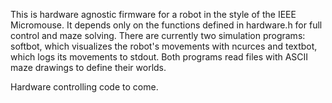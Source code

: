 This is hardware agnostic firmware for a robot in the style of the IEEE
Micromouse. It depends only on the functions defined in hardware.h for full
control and maze solving. There are currently two simulation programs: softbot,
which visualizes the robot's movements with ncurces and textbot, which logs its
movements to stdout. Both programs read files with ASCII maze drawings to
define their worlds.

Hardware controlling code to come.

